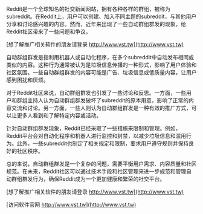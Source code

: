 Reddit是一个全球知名的社交新闻网站，拥有各种各样的群组，被称为subreddit。在Reddit上，用户可以创建、加入不同主题的subreddit，与其他用户分享和讨论感兴趣的内容。然而，近年来出现了一些自动群组群发的现象，给Reddit社区带来了一些问题和争议。

[想了解推广相关软件的朋友请登录 http://www.vst.tw](http://www.vst.tw)

自动群组群发是指利用机器人或自动化程序，在多个subreddit中自动发布相同或类似的内容。这种行为通常被认为是垃圾信息传播的一种形式，影响了用户体验和社区氛围。一些自动群组群发的内容可能是广告、垃圾信息或低质量内容，让用户感到困扰和厌烦。

对于Reddit社区来说，自动群组群发也引发了一些讨论和反思。一方面，一些用户和群组主持人认为自动群组群发破坏了subreddit的原本用意，影响了正常的内容交流和讨论。另一方面，一些人则认为自动群组群发是一种有效的推广方式，可以让更多人看到和了解特定内容或活动。

针对自动群组群发现象，Reddit已经采取了一些措施来限制和管理。例如，Reddit平台会对自动化程序和机器人进行监控和封禁，以减少垃圾信息和滥用行为。此外，一些subreddit也制定了相关规定和限制，要求用户遵守规则并保持良好的社区秩序。

总的来说，自动群组群发是一个复杂的问题，需要平衡用户需求、内容质量和社区规范。在未来，Reddit社区可以通过技术手段和社区管理来进一步规范和管理自动群组群发行为，确保Reddit成为一个更加健康和繁荣的社交平台。

[想了解推广相关软件的朋友请登录 http://www.vst.tw](http://www.vst.tw)


[访问软件官网 http://www.vst.tw](http://www.vst.tw)
